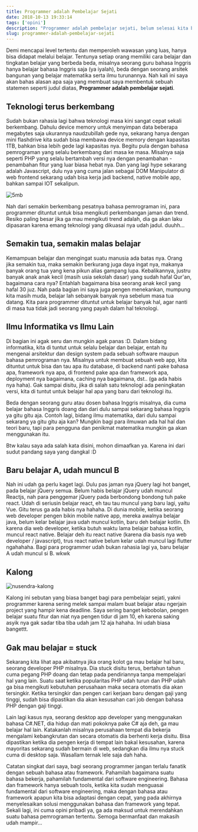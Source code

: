 ```yaml
---
title: Programmer adalah Pembelajar Sejati
date: 2018-10-13 19:33:14
tags: ['opini']
description: "Programmer adalah pembelajar sejati, belum selesai kita belajar framework A udah muncul aja framework B. Berikut ini penjelasan dan opini saya mengenai hal ini."
slug: programmer-adalah-pembelajar-sejati
---
```


Demi mencapai level tertentu dan memperoleh wawasan yang luas, hanya bisa didapat melalui belajar. Tentunya setiap orang memiliki cara belajar dan tingkatan belajar yang berbeda beda, misalnya seorang guru bahasa Inggris hanya belajar bahasa Inggris saja (ya iyalah), beda dengan seorang arsitek bangunan yang belajar matematika serta ilmu turunannya. Nah kali ini saya akan bahas alasan apa saja yang membuat saya membentuk sebuah statemen seperti judul diatas, **Programmer adalah pembelajar sejati**.

## Teknologi terus berkembang

Sudah bukan rahasia lagi bahwa teknologi masa kini sangat cepat sekali berkembang. Dahulu device memory untuk menyimpan data beberapa megabytes saja ukurannya naudzubillah gede nya, sekarang hanya dengan mini flashdrive kita sudah bisa membawa device memory dengan kapasitas 1TB, bahkan bisa lebih gede lagi kapasitas nya. Begitu pula dengan bahasa pemrograman yang selalu berkembang dari masa ke masa. Misalnya saja seperti PHP yang selalu bertambah versi nya dengan penambahan - penambahan fitur yang luar biasa hebat nya. Dan yang lagi hype sekarang adalah Javascript, dulu nya yang cuma jalan sebagai DOM Manipulator di web frontend sekarang udah bisa kerja jadi backend, native mobile app, bahkan sampai IOT sekalipun.

![5mb](http://media.factmyth.com/2015/09/ibm-350-hard-drive-fact-first-hard-drive.jpg)

Nah dari semakin berkembang pesatnya bahasa pemrograman ini, para programmer dituntut untuk bisa mengikuti perkembangan jaman dan trend. Resiko paling besar jika ga mau mengikuti trend adalah, dia ga akan laku dipasaran karena emang teknologi yang dikuasai nya udah jadul. duuhh...

## Semakin tua, semakin malas belajar

Kemampuan belajar dan mengingat suatu manusia ada batas nya. Orang jika semakin tua, maka semakin berkurang juga daya ingat nya, makanya banyak orang tua yang kena pikun alias gampang lupa. Kebalikannya, justru banyak anak anak kecil (masih usia sekolah dasar) yang sudah hafal Qur'an, bagaimana cara nya? Entahlah bagaimana bisa seorang anak kecil yang hafal 30 juz. Nah pada bagian ini saya juga pengen menekankan, mumpung kita masih muda, belajar lah sebanyak banyak nya sebelum masa tua datang. Kita para programmer dituntut untuk belajar banyak hal, agar nanti di masa tua tidak jadi seorang yang payah dalam hal teknologi.

## Ilmu Informatika vs Ilmu Lain

Di bagian ini agak seru dan mungkin agak panas :D. Dalam bidang informatika, kita di tuntut untuk selalu belajar dan belajar, entah itu mengenai arsitektur dan design system pada sebuah software maupun bahasa pemrograman nya. Misalnya untuk membuat sebuah web app, kita dituntut untuk bisa dan tau apa itu database, di backend nanti pake bahasa apa, framework nya apa, di frontend pake apa dan framework apa, deployment nya bagaimana, caching nya bagaimana, dst.. (ga ada habis nya haha). Gak sampai disitu, jika di salah satu teknologi ada peningkatan versi, kita di tuntut untuk belajar hal apa yang baru dari teknologi itu.

Beda dengan seorang guru atau dosen bahasa Inggris misalnya, dia cuma belajar bahasa Inggris doang dan dari dulu sampai sekarang bahasa Inggris ya gitu gitu aja. Contoh lagi, bidang ilmu matematika, dari dulu sampai sekarang ya gitu gitu aja kan? Mungkin bagi para ilmuwan ada hal hal dan teori baru, tapi para pengguna dan penikmat matematika mungkin ga akan menggunakan itu.

Btw kalau saya ada salah kata disini, mohon dimaafkan ya. Karena ini dari sudut pandang saya yang dangkal :D

## Baru belajar A, udah muncul B

Nah ini udah ga perlu kaget lagi. Dulu pas jaman nya jQuery lagi hot banget, pada belajar jQuery semua. Belum habis belajar jQuery udah muncul Reactjs, nah para penggemar jQuery pada berbondong bondong tuh pake react. Udah di seriusin belajar react, eh tau tau muncul yang baru lagi, yaitu Vue. Gitu terus ga ada habis nya hahaha. Di dunia mobile, ketika seorang web developer pengen bikin mobile native app, mereka awalnya belajar java, belum kelar belajar java udah muncul kotlin, baru deh belajar kotlin. Eh karena dia web developer, ketika butuh waktu lama belajar bahasa kotlin, muncul react native. Belajar deh itu react native (karena dia basis nya web developer / javascript), trus react native belum kelar udah muncul lagi flutter ngahahaha. Bagi para programmer udah bukan rahasia lagi ya, baru belajar A udah muncul si B. wkwk

## Kalong

![nusendra-kalong](https://aboutkalong.files.wordpress.com/2016/05/1.jpg)

Kalong ini sebutan yang biasa banget bagi para pembelajar sejati, yakni programmer karena sering melek sampai malam buat belajar atau ngerjain project yang hampir kena deadline. Saya sering banget kebobolan, pengen belajar suatu fitur dan niat nya pengen tidur di jam 10, eh karena saking asyik nya gak sadar tiba tiba udah jam 12 aja hahaha. Ini udah biasa bangettt.

## Gak mau belajar = stuck

Sekarang kita lihat apa akibatnya jika orang kolot ga mau belajar hal baru, seorang developer PHP misalnya. Dia stuck disitu terus, bertahun tahun cuma pegang PHP doang dan tetap pada pendiriannya tanpa mempelajari hal yang lain. Suatu saat ketika popularitas PHP udah turun dan PHP udah ga bisa mengikuti kebutuhan perusahaan maka secara otomatis dia akan tersingkir. Ketika tersingkir dan pengen cari kerjaan baru dengan gaji yang tinggi, sudah bisa dipastikan dia akan kesusahan cari job dengan bahasa PHP dengan gaji tinggi. 

Lain lagi kasus nya, seorang desktop app developer yang menggunakan bahasa C#.NET, dia hidup dan mati pokoknya pake C# aja deh, ga mau belajar hal lain. Katakanlah misalnya perusahaan tempat dia bekerja mengalami kebangkrutan dan secara otomatis dia berhenti kerja disitu. Bisa dipastikan ketika dia pengen kerja di tempat lain bakal kesusahan, karena mayoritas sekarang sudah bermain di web, sedangkan dia ilmu nya stuck cuma di desktop saja. Wasallam ternak lele saja dah haha.

Catatan singkat dari saya, bagi seorang programmer jangan terlalu fanatik dengan sebuah bahasa atau framework. Pahamilah bagaimana suatu bahasa bekerja, pahamilah fundamental dari software engineering. Bahasa dan framework hanya sebuah tools, ketika kita sudah menguasai fundamental dari software engineering, maka dengan bahasa atau framework apapun kita bisa adaptasi dengan cepat, yang pada akhirnya menyelesaikan solusi menggunakan bahasa dan framework yang tepat. Sekali lagi, ini cuma opini pribadi ya, ga ada maksud untuk merendahkan suatu bahasa pemrograman tertentu. Semoga bermanfaat dan makasih udah mampir...
